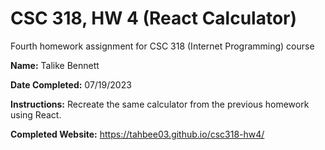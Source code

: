 # CSC 318, HW 4 (React Calculator)
Fourth homework assignment for CSC 318 (Internet Programming) course

**Name:** Talike Bennett

**Date Completed:** 07/19/2023

**Instructions:** 
Recreate the same calculator from the previous homework using React.

**Completed Website:** https://tahbee03.github.io/csc318-hw4/
